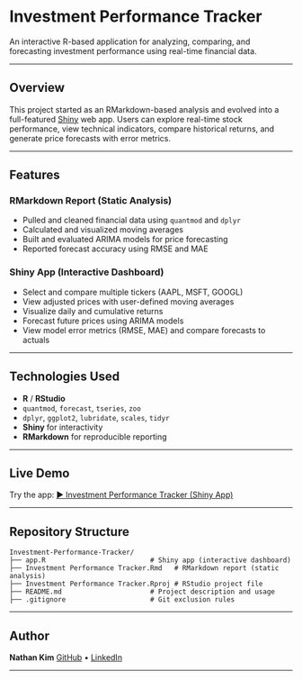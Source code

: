 # Investment Performance Tracker

An interactive R-based application for analyzing, comparing, and forecasting investment performance using real-time financial data.

---

## Overview

This project started as an RMarkdown-based analysis and evolved into a full-featured [Shiny](https://shiny.posit.co/) web app. Users can explore real-time stock performance, view technical indicators, compare historical returns, and generate price forecasts with error metrics.

---

## Features

### RMarkdown Report (Static Analysis)
- Pulled and cleaned financial data using `quantmod` and `dplyr`
- Calculated and visualized moving averages
- Built and evaluated ARIMA models for price forecasting
- Reported forecast accuracy using RMSE and MAE

### Shiny App (Interactive Dashboard)
- Select and compare multiple tickers (AAPL, MSFT, GOOGL)
- View adjusted prices with user-defined moving averages
- Visualize daily and cumulative returns
- Forecast future prices using ARIMA models
- View model error metrics (RMSE, MAE) and compare forecasts to actuals

---

## Technologies Used

- **R** / **RStudio**
- `quantmod`, `forecast`, `tseries`, `zoo`
- `dplyr`, `ggplot2`, `lubridate`, `scales`, `tidyr`
- **Shiny** for interactivity
- **RMarkdown** for reproducible reporting

---

## Live Demo

Try the app: 
[▶️ Investment Performance Tracker (Shiny App)](https://nathankim.shinyapps.io/investment-performance-tracker/)

---

## Repository Structure

```
Investment-Performance-Tracker/
├── app.R                          # Shiny app (interactive dashboard)
├── Investment Performance Tracker.Rmd   # RMarkdown report (static analysis)
├── Investment Performance Tracker.Rproj # RStudio project file
├── README.md                      # Project description and usage
├── .gitignore                     # Git exclusion rules
```

---

## Author

**Nathan Kim**
[GitHub](https://github.com/nakim12) • [LinkedIn](https://linkedin.com/in/kim-a-nathan)

---
